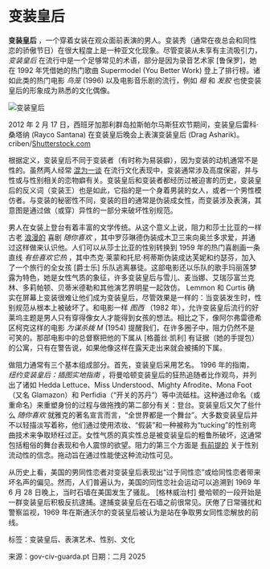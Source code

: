# 变装皇后

**变装皇后** ，一个穿着女装在观众面前表演的男人。变装秀（通常在夜总会和同性恋的骄傲节日）在很大程度上是一种亚文化现象。尽管变装从未享有主流吸引力， _变装皇后_ 在流行中是一个足够常见的术语，部分是因为录音艺术家 [鲁保罗]，她在 1992 年凭借她的热门歌曲 Supermodel (You Better Work) 登上了排行榜。诸如此类的热门电影 _鸟笼_ (1996) 以及电影音乐剧的流行，例如 _租_ 和 _发胶_ 也使变装皇后的形象成为熟悉的文化偶像。

![变装皇后](//gov-civ-guarda.pt/img/entertainment-pop-culture/73/drag-queen.jpg)

2012 年 2 月 17 日，西班牙加那利群岛拉斯帕尔马斯狂欢节期间，变装皇后雷科·桑塔纳 (Rayco Santana) 在变装皇后晚会上表演变装皇后 (Drag Asharik)。criben/[Shutterstock.com](//Shutterstock.com)

根据定义，变装皇后不同于变装者（有时称为易装癖），因为变装的动机通常不是性的。虽然两人经常 [混为一谈](https://www.merriam-webster.com/dictionary/conflated) 在流行文化表现中，变装通常涉及高度保密，并与性或与性别相关的恋物癖有关。变装皇后和变装者都经历过被迫害的历史，变装皇后的反义词（变装王）也是如此，它指的是一个身着男装的女人，或者一个男性模仿者。与变装的秘密性不同，变装的目的通常是伪装成女性，而变装涉及表演，其意图是通过做（或穿）异性的一部分来破坏性别规范。

男人在女装上登台有着丰富的文学传统。从这个意义上说，阻力和莎士比亚的一样古老 [浪漫的](https://www.merriam-webster.com/dictionary/romantic) 喜剧 _随你喜欢_ ，其中罗莎琳德伪装成木卫三来向奥兰多求爱，并通过这样做来认识他。人们可以从莎士比亚的性别转换到 1959 年的热门喜剧画一条直线 _有些喜欢它热_ ，其中杰克·莱蒙和托尼·柯蒂斯伪装成达芙妮和约瑟芬，加入了一个旅行的全女孩 [爵士乐] 乐队逃离暴徒。这部电影还以乐队的歌手玛丽莲梦露为特色，她是女性气质的象征，许多变装皇后与雪儿、麦当娜、艾瑞莎富兰克林、多莉帕顿、贝蒂米德勒和其他演艺界明星一起效仿。 Lemmon 和 Curtis 确实在屏幕上变装很难让他们成为变装皇后，尽管效果是一样的：当变装发生时，性别规范从根本上被破坏了。和电影一样 _图西_ （1982 年），允许变装皇后流行的好莱坞主题是男人只有穿得像女人才能得到女孩的想法。相比之下，像阿尔弗雷德希区柯克这样的电影 _为谋杀拨 M_ (1954) 提醒我们，在许多圈子中，阻力仍然不是可笑的。那部电影中的总督察把他的下属从 [格蕾丝·凯利] 有证据（她的手提包）的公寓，只有在警告说，如果他像这样在露天走出来就会被捕的下属。

做阻力通常有三个基本组成部分。首先，变装皇后采用艺名。 1996 年的指南， _纽约变装皇后：插图实地指南_ ，将曼哈顿变装皇后的狂热追随者比作观鸟，并列出了诸如 Hedda Lettuce、Miss Understood、Mighty Afrodite、Mona Foot（又名 Glamazon）和 Perfidia（“开关的苏丹”）等中流砥柱。这种通过命名（或重命名）来重塑身份的过程与做拖拽的第二部分有关：登台。变装皇后又欠了些什么 _随你喜欢_ 就雅克的著名宣言而言，“全世界都是一个舞台”。大多数变装皇后并不以轻描淡写着称，他们通过使用浓妆、“假装”和一种被称为“tucking”的性别弯曲技术来争取矫枉过正。女性气质的真实性总是被变装皇后的粗鲁所破坏，这通常包括粗俗的舞台表现和令人震惊的欲望。阻力的第三个方面是 [有前提的](https://www.merriam-webster.com/dictionary/premised) 关于性别流动性的信念。拖动旨在通过性能使这种流动性可见。

从历史上看，美国的男同性恋者对变装皇后表现出“过于同性恋”或给同性恋者带来坏名声的偏见。然而，人们普遍认为，美国的同性恋社会运动可以追溯到 1969 年 6 月 28 日晚上，当时石墙在美国发生了骚乱。 [格林威治村] 曼哈顿的一段开始是一群变装皇后积极反抗逮捕。逮捕变装皇后在石墙之前很常见。厌倦了日常骚扰和警察监视，1969 年在斯通沃尔的变装皇后被认为是站在争取男女同性恋解放的前线。

标签：变装皇后、表演艺术、性别、文化

来源：gov-civ-guarda.pt
日期：二月 2025